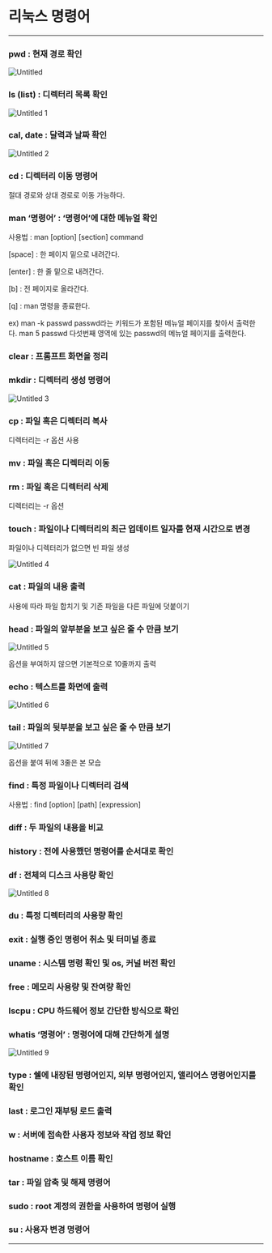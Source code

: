 # 리눅스 명령어

---

### pwd : 현재 경로 확인

![Untitled](https://user-images.githubusercontent.com/84123877/201461886-5a1fb49c-8003-42c0-bf09-b89a45e7c904.png)

### ls (list) : 디렉터리 목록 확인

![Untitled 1](https://user-images.githubusercontent.com/84123877/201461871-fe8e0600-89d4-4277-b919-44623c0bf5d3.png)

### cal, date : 달력과 날짜 확인

![Untitled 2](https://user-images.githubusercontent.com/84123877/201461873-dc2eb2e4-90c8-4ffa-baf9-a5e83cd529ed.png)

### cd : 디렉터리 이동 명령어

절대 경로와 상대 경로로 이동 가능하다.

### man ‘명령어’ : ‘명령어’에 대한 메뉴얼 확인

사용법 :  man [option] [section] command

[space] : 한 페이지 밑으로 내려간다.

[enter] : 한 줄 밑으로 내려간다.

[b] : 전 페이지로 올라간다.

[q] : man 명령을 종료한다.

ex) man -k passwd passwd라는 키워드가 포함된 메뉴얼 페이지를 찾아서 출력한다.
man 5 passwd 다섯번째 영역에 있는 passwd의 메뉴얼 페이지를 출력한다.

### clear : 프롬프트 화면을 정리

### mkdir : 디렉터리 생성 명령어

![Untitled 3](https://user-images.githubusercontent.com/84123877/201461876-c0b74a52-34c0-4e7d-acc5-d22d0e1eb158.png)

### cp : 파일 혹은 디렉터리 복사

디렉터리는 -r 옵션 사용

### mv : 파일 혹은 디렉터리 이동

### rm : 파일 혹은 디렉터리 삭제

디렉터리는 -r 옵션

### touch : 파일이나 디렉터리의 최근 업데이트 일자를 현재 시간으로 변경

파일이나 디렉터리가 없으면 빈 파일 생성

![Untitled 4](https://user-images.githubusercontent.com/84123877/201461877-1d172a55-73c0-4c14-b6d2-d155ed2bdf27.png)

### cat : 파일의 내용 출력

사용에 따라 파일 합치기 및 기존 파일을 다른 파일에 덧붙이기

### head : 파일의 앞부분을 보고 싶은 줄 수 만큼 보기

![Untitled 5](https://user-images.githubusercontent.com/84123877/201461878-8d325e5d-add7-43b8-9ae9-77ec5a9921a5.png)

옵션을 부여하지 않으면 기본적으로 10줄까지 출력

### echo : 텍스트를 화면에 출력

![Untitled 6](https://user-images.githubusercontent.com/84123877/201461879-8c19b3cb-0c4a-44e3-8314-d859579ac3de.png)

### tail : 파일의 뒷부분을 보고 싶은 줄 수 만큼 보기

![Untitled 7](https://user-images.githubusercontent.com/84123877/201461881-ac441355-5db6-48ba-aaa9-4365de933b83.png)

옵션을 붙여 뒤에 3줄은 본 모습

### find : 특정 파일이나 디렉터리 검색

사용법 : find [option] [path] [expression]

### diff : 두 파일의 내용을 비교

### history : 전에 사용했던 명령어를 순서대로 확인

### df : 전체의 디스크 사용량 확인

![Untitled 8](https://user-images.githubusercontent.com/84123877/201461882-408b5957-66ec-46f9-9058-93c79cb67427.png)

### du : 특정 디렉터리의 사용량 확인

### exit : 실행 중인 명령어 취소 및 터미널 종료

### uname : 시스템 명령 확인 및 os, 커널 버전 확인

### free : 메모리 사용량 및 잔여량 확인

### lscpu : CPU 하드웨어 정보 간단한 방식으로 확인

### whatis ‘명령어’ : 명령어에 대해 간단하게 설명

![Untitled 9](https://user-images.githubusercontent.com/84123877/201461884-9c9d9ffe-ad98-47e1-90a0-0c69763ad05c.png)

### type : 쉘에 내장된 명령어인지, 외부 명령어인지, 앨리어스 명령어인지를 확인

### last : 로그인 재부팅 로드 출력

### w : 서버에 접속한 사용자 정보와 작업 정보 확인

### hostname : 호스트 이름 확인

### tar : 파일 압축 및 해제 명령어

### sudo : root 계정의 권한을 사용하여 명령어 실행

### su : 사용자 변경 명령어

---
